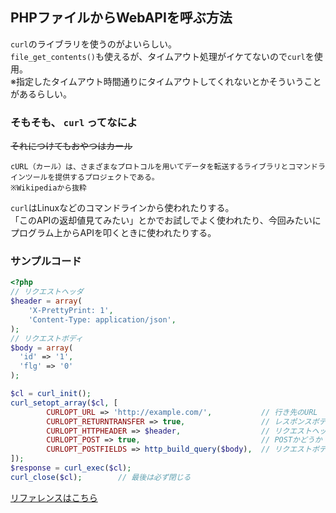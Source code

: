 ## PHPファイルからWebAPIを呼ぶ方法
`curl`のライブラリを使うのがよいらしい。  
`file_get_contents()`も使えるが、タイムアウト処理がイケてないので`curl`を使用。  
※指定したタイムアウト時間通りにタイムアウトしてくれないとかそういうことがあるらしい。

### そもそも、 `curl` ってなによ
~~それにつけてもおやつはカール~~  
```
cURL（カール）は、さまざまなプロトコルを用いてデータを転送するライブラリとコマンドラインツールを提供するプロジェクトである。
※Wikipediaから抜粋
```
`curl`はLinuxなどのコマンドラインから使われたりする。  
「このAPIの返却値見てみたい」とかでお試しでよく使われたり、今回みたいにプログラム上からAPIを叩くときに使われたりする。

### サンプルコード
```php
<?php
// リクエストヘッダ
$header = array(
    'X-PrettyPrint: 1',
    'Content-Type: application/json',
);
// リクエストボディ
$body = array(
  'id' => '1',
  'flg' => '0'
);

$cl = curl_init();
curl_setopt_array($cl, [
        CURLOPT_URL => 'http://example.com/',           // 行き先のURL
        CURLOPT_RETURNTRANSFER => true,                 // レスポンスボディを文字列でもらうかどうか
        CURLOPT_HTTPHEADER => $header,                  // リクエストヘッダー
        CURLOPT_POST => true,                           // POSTかどうか
        CURLOPT_POSTFIELDS => http_build_query($body),  // リクエストボディ。http_build_query()でエンコードする
]);
$response = curl_exec($cl);
curl_close($cl);        // 最後は必ず閉じる
```
[リファレンスはこちら](https://www.php.net/manual/ja/ref.curl.php)
